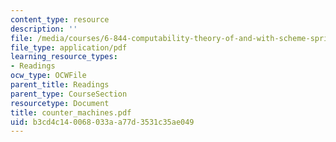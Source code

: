 ```yaml
---
content_type: resource
description: ''
file: /media/courses/6-844-computability-theory-of-and-with-scheme-spring-2003/b3cd4c140068033aa77d3531c35ae049_counter_machines.pdf
file_type: application/pdf
learning_resource_types:
- Readings
ocw_type: OCWFile
parent_title: Readings
parent_type: CourseSection
resourcetype: Document
title: counter_machines.pdf
uid: b3cd4c14-0068-033a-a77d-3531c35ae049
---
```

